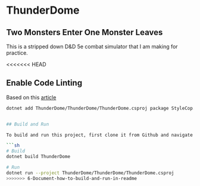 # ThunderDome
## Two Monsters Enter One Monster Leaves ##

This is a stripped down D&D 5e combat simulator that I am making for practice.

<<<<<<< HEAD
## Enable Code Linting

Based on this [article](https://blog.markvincze.com/automated-portable-code-style-checking-in-net-core-projects/ )

```sh
dotnet add ThunderDome/ThunderDome/ThunderDome.csproj package StyleCop.Analyzers


## Build and Run

To build and run this project, first clone it from Github and navigate to the root of the project.  Open a terminal and run the following:

```sh
# Build
dotnet build ThunderDome

# Run
dotnet run --project ThunderDome/ThunderDome/ThunderDome.csproj
>>>>>>> 6-Document-how-to-build-and-run-in-readme
```

